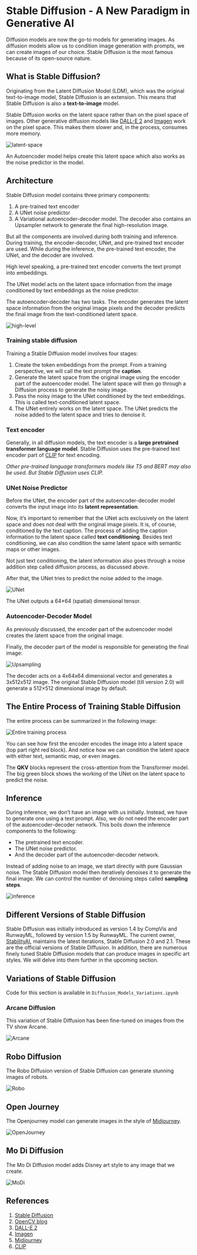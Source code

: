 # Stable Diffusion - A New Paradigm in Generative AI

Diffusion models are now the go-to models for generating images. As diffusion models allow us to condition image generation with prompts, we can create images of our choice. Stable Diffusion is the most famous because of its open-source nature.

## What is Stable Diffusion?

Originating from the Latent Diffusion Model (LDM), which was the original text-to-image model, Stable Diffusion is an extension. This means that Stable Diffusion is also a **text-to-image** model.

Stable Diffusion works on the latent space rather than on the pixel space of images. Other generative diffusion models like [DALL-E 2](https://openai.com/product/dall-e-2) and [Imagen](https://imagen.research.google/) work on the pixel space. This makes them slower and, in the process, consumes more memory.

![latent-space](images/image-latent-space.png)

An Autoencoder model helps create this latent space which also works as the noise predictor in the model.

## Architecture

Stable Diffusion model contains three primary components:

1. A pre-trained text encoder
2. A UNet noise predictor
3. A Variational autoencoder-decoder model. The decoder also contains an Upsampler network to generate the final high-resolution image.

But all the components are involved during both training and inference. During training, the encoder-decoder, UNet, and pre-trained text encoder are used. While during the inference, the pre-trained text encoder, the UNet, and the decoder are involved.

High level speaking, a pre-trained text encoder converts the text prompt into embeddings.

The UNet model acts on the latent space information from the image conditioned by text embeddings as the noise predictor.

The autoencoder-decoder has two tasks. The encoder generates the latent space information from the original image pixels and the decoder predicts the final image from the text-conditioned latent space.

![high-level](images/stable-diffusion-high-level-working.png)

### Training stable diffusion

Training a Stable Diffusion model involves four stages:

1. Create the token embeddings from the prompt. From a training perspective, we will call the text prompt the **caption**.
2. Generate the latent space from the original image using the encoder part of the autoencoder model. The latent space will then go through a Diffusion process to generate the noisy image.
3. Pass the noisy image to the UNet conditioned by the text embeddings. This is called text-conditioned latent space.
4. The UNet entirely works on the latent space. The UNet predicts the noise added to the latent space and tries to denoise it.

### Text encoder

Generally, in all diffusion models, the text encoder is a **large pretrained transformer language model**. Stable Diffusion uses the pre-trained text encoder part of [CLIP](https://github.com/openai/CLIP) for text encoding.

*Other pre-trained language transformers models like T5 and BERT may also be used. But Stable Diffusion uses CLIP.*

### UNet Noise Predictor

Before the UNet, the encoder part of the autoencoder-decoder model converts the input image into its **latent representation**.

Now, it’s important to remember that the UNet acts exclusively on the latent space and does not deal with the original image pixels. It is, of course, conditioned by the text caption. The process of adding the caption information to the latent space called **text conditioning**. Besides text conditioning, we can also condition the same latent space with semantic maps or other images.

Not just text conditioning, the latent information also goes through a noise addition step called diffusion process, as discussed above.

After that, the UNet tries to predict the noise added to the image.

![UNet](images/stable-diffusion-unet-noise-prediction.png)

The UNet outputs a 64×64 (spatial) dimensional tensor.

### Autoencoder-Decoder Model

As previously discussed, the encoder part of the autoencoder model creates the latent space from the original image.

Finally, the decoder part of the model is responsible for generating the final image:

![Upsampling](images/stable-diffusion-autoencoder-decoder-upsampling.png)

The decoder acts on a 4x64x64 dimensional vector and generates a 3x512x512 image. The original Stable Diffusion model (till version 2.0) will generate a 512×512 dimensional image by default.

## The Entire Process of Training Stable Diffusion

The entire process can be summarized in the following image:

![Entire training process](images/stable-diffusion-training-process-ldm-paper.png)

You can see how first the encoder encodes the image into a latent space (top part right red block). And notice how we can condition the latent space with either text, semantic map, or even images.

The **QKV** blocks represent the cross-attention from the Transformer model. The big green block shows the working of the UNet on the latent space to predict the noise.

## Inference

During inference, we don’t have an image with us initially. Instead, we have to generate one using a text prompt. Also, we do not need the encoder part of the autoencoder-decoder network. This boils down the inference components to the following:

- The pretrained text encoder.
- The UNet noise predictor.
- And the decoder part of the autoencoder-decoder network.

Instead of adding noise to an image, we start directly with pure Gaussian noise. The Stable Diffusion model then iteratively denoises it to generate the final image. We can control the number of denoising steps called **sampling steps**.

![inference](images/stable-diffusion-inference-expanded-unet-time-step.png)

## Different Versions of Stable Diffusion

Stable Diffusion was initially introduced as version 1.4 by CompVis and RunwayML, followed by version 1.5 by RunwayML. The current owner, [StabilityAI](https://github.com/Stability-AI/stablediffusion), maintains the latest iterations, Stable Diffusion 2.0 and 2.1. These are the official versions of Stable Diffusion. In addition, there are numerous finely tuned Stable Diffusion models that can produce images in specific art styles. We will delve into them further in the upcoming section.

## Variations of Stable Diffusion

Code for this section is available in `Diffusion_Models_Variations.ipynb`

### Arcane Diffusion

This variation of Stable Diffusion has been fine-tuned on images from the TV show Arcane.

![Arcane](images/ArcaneDiffusion_demo.png)

## Robo Diffusion

The Robo Diffusion version of Stable Diffusion can generate stunning images of robots.

![Robo](images/stable-diffusion-robo-diffusion-1-1536x769.png)

## Open Journey

The Openjourney model can generate images in the style of [Midjourney](https://midjourney.com/).

![OpenJourney](images/stable-diffusion-openjourney-1.png)

## Mo Di Diffusion

The Mo Di Diffusion model adds Disney art style to any image that we create.

![MoDi](images/stable-diffusion-mo-di-diffusion.jpg)

## References

1. [Stable Diffusion](https://github.com/Stability-AI/stablediffusion)
2. [OpenCV blog](https://learnopencv.com/stable-diffusion-generative-ai/)
3. [DALL-E 2](https://openai.com/product/dall-e-2)
4. [Imagen](https://imagen.research.google/)
5. [Midjourney](https://midjourney.com/)
6. [CLIP](https://github.com/openai/CLIP)
